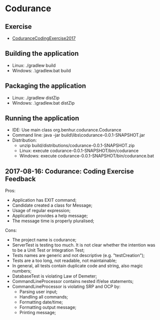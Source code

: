# Codurance

## Exercise
   * [CoduranceCodingExercise2017](CoduranceCodingExercise2017.pdf)

## Building the application
  * Linux: ./gradlew build
  * Windows: .\gradlew.bat build
  
## Packaging the application
  * Linux: ./gradlew distZip
  * Windows: .\gradlew.bat distZip

## Running the application
  * IDE: Use main class org.benhur.codurance.Codurance
  * Command line: java -jar build\libs\codurance-0.0.1-SNAPSHOT.jar
  * Distribution: 
     * unzip build/distributions/codurance-0.0.1-SNAPSHOT.zip
     * Linux: execute codurance-0.0.1-SNAPSHOT/bin/codurance
     * Windows: execute codurance-0.0.1-SNAPSHOT/bin/codurance.bat
     
## 2017-08-16: Codurance: Coding Exercise Feedback

Pros:
  * Application has EXIT command;
  * Candidate created a class for Message;
  * Usage of regular expression;
  * Application provides a help message;
  * The message time is properly pluralised;

Cons: 
  * The project name is codurance;
  * ServerTest is testing too much. It is not clear whether the intention was to be a Unit Test or Integration Test;
  * Tests names are generic and not descriptive (e.g. "testCreation");
  * Tests are a too long, not readable, not maintainable;
  * In general, all tests contain duplicate code and string, also magic numbers;
  * DatabaseTest is violating Law of Demeter;
  * CommandLineProcessor contains nested if/else statements;
  * CommandLineProcessor is violating SRP and OCP by:
     * Parsing user input;
     * Handling all commands;
     * Formatting date/time;
     * Formatting output message;
     * Printing message;
